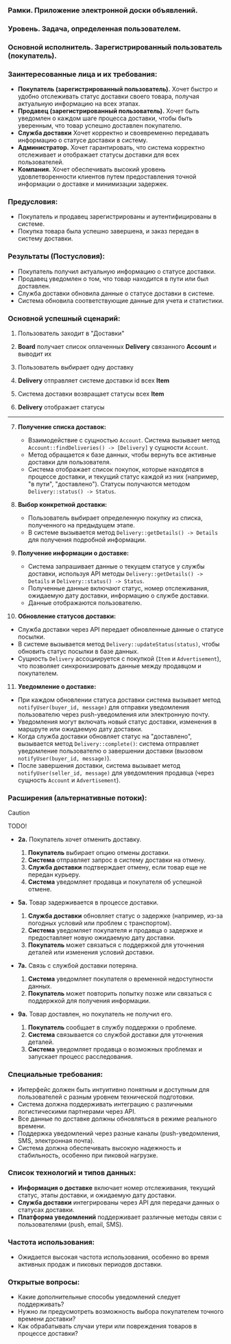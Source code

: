 ### **Рамки.** Приложение электронной доски объявлений.

### **Уровень.** Задача, определенная пользователем.

### **Основной исполнитель.** Зарегистрированный пользователь (покупатель).

### **Заинтересованные лица и их требования:**

- **Покупатель (зарегистрированный пользователь).** Хочет быстро и удобно отслеживать статус доставки своего товара, получая актуальную информацию на всех этапах.
- **Продавец (зарегистрированный пользователь).** Хочет быть уведомлен о каждом шаге процесса доставки, чтобы быть уверенным, что товар успешно доставлен покупателю.
- **Служба доставки** Хочет корректно и своевременно передавать информацию о статусе доставки в систему.
- **Администратор.** Хочет гарантировать, что система корректно отслеживает и отображает статусы доставки для всех пользователей.
- **Компания.** Хочет обеспечивать высокий уровень удовлетворенности клиентов путем предоставления точной информации о доставке и минимизации задержек.

### **Предусловия:**

- Покупатель и продавец зарегистрированы и аутентифицированы в системе.
- Покупка товара была успешно завершена, и заказ передан в систему доставки.

### **Результаты (Постусловия):**

- Покупатель получил актуальную информацию о статусе доставки.
- Продавец уведомлен о том, что товар находится в пути или был доставлен.
- Служба доставки обновила данные о статусе доставки в системе.
- Система обновила соответствующие данные для учета и статистики.

### **Основной успешный сценарий:**

1. Пользователь заходит в "Доставки"

2. **Board** получает список оплаченных **Delivery** связанного **Account** и выводит их

3. Пользователь выбирает одну доставку

4. **Delivery** отправляет системе доставки id всех **Item**

5. Система доставки возвращает статусы всех **Item**

6. **Delivery** отображает статусы

-------

7. **Получение списка доставок:**
   - Взаимодействие с сущностью `Account`. Система вызывает метод `Account::findDeliveries() -> [Delivery]` у сущности `Account`.
   - Метод обращается к базе данных, чтобы вернуть все активные доставки для пользователя.
   - Система отображает список покупок, которые находятся в процессе доставки, и текущий статус каждой из них (например, "в пути", "доставлено"). Статусы получаются методом `Delivery::status() -> Status`.

8. **Выбор конкретной доставки:**
   - Пользователь выбирает определенную покупку из списка, полученного на предыдущем этапе.
   - В системе вызывается метод `Delivery::getDetails() -> Details` для получения подробной информации.

9. **Получение информации о доставке:**
   - Система запрашивает данные о текущем статусе у службы доставки, используя API методы `Delivery::getDetails() -> Details` и `Delivery::status() -> Status`.
   - Полученные данные включают статус, номер отслеживания, ожидаемую дату доставки, информацию о службе доставки. 
   - Данные отображаются пользователю.

11. **Обновление статусов доставки:**
   - Служба доставки через API передает обновленные данные о статусе посылки. 
   - В системе вызывается метод `Delivery::updateStatus(status)`, чтобы обновить статус посылки в базе данных.
   - Сущность `Delivery` ассоциируется с покупкой (`Item` и `Advertisement`), что позволяет синхронизировать данные между продавцом и покупателем.

11. **Уведомление о доставке:**
   - При каждом обновлении статуса доставки система вызывает метод `notifyUser(buyer_id, message)` для отправки уведомления пользователю через push-уведомления или электронную почту. 
   - Уведомления могут включать новый статус доставки, изменения в маршруте или ожидаемую дату доставки.
   - Когда служба доставки обновляет статус на "доставлено", вызывается метод `Delivery::complete()`: система отправляет уведомление пользователю о завершении доставки (вызовом `notifyUser(buyer_id, message)`).
   - После завершения доставки, система вызывает метод `notifyUser(seller_id, message)` для уведомления продавца (через сущность `Account` и `Advertisement`).

### **Расширения (альтернативные потоки):**

> [!CAUTION]
> TODO!

- **2а.** Покупатель хочет отменить доставку.
  1. **Покупатель** выбирает опцию отмены доставки.
  2. **Система** отправляет запрос в систему доставки на отмену.
  3. **Служба доставки** подтверждает отмену, если товар еще не передан курьеру.
  4. **Система** уведомляет продавца и покупателя об успешной отмене.

- **5а.** Товар задерживается в процессе доставки.
  1. **Служба доставки** обновляет статус о задержке (например, из-за погодных условий или проблем с транспортом).
  2. **Система** уведомляет покупателя и продавца о задержке и предоставляет новую ожидаемую дату доставки.
  3. **Покупатель** может связаться с поддержкой для уточнения деталей или изменения условий доставки.

- **7а.** Связь с службой доставки потеряна.
  1. **Система** уведомляет покупателя о временной недоступности данных.
  2. **Покупатель** может повторить попытку позже или связаться с поддержкой для получения информации.

- **9а.** Товар доставлен, но покупатель не получил его.
  1. **Покупатель** сообщает в службу поддержки о проблеме.
  2. **Система** связывается со службой доставки для уточнения деталей.
  3. **Система** уведомляет продавца о возможных проблемах и запускает процесс расследования.

### **Специальные требования:**

- Интерфейс должен быть интуитивно понятным и доступным для пользователей с разным уровнем технической подготовки.
- Система должна поддерживать интеграцию с различными логистическими партнерами через API.
- Все данные по доставке должны обновляться в режиме реального времени.
- Поддержка уведомлений через разные каналы (push-уведомления, SMS, электронная почта).
- Система должна обеспечивать высокую надежность и стабильность, особенно при пиковой нагрузке.

### **Список технологий и типов данных:**

- **Информация о доставке** включает номер отслеживания, текущий статус, этапы доставки, и ожидаемую дату доставки.
- **Служба доставки** интегрированы через API для передачи данных о статусах доставки.
- **Платформа уведомлений** поддерживает различные методы связи с пользователями (push, email, SMS).

### **Частота использования:**

- Ожидается высокая частота использования, особенно во время активных продаж и пиковых периодов доставки.

### **Открытые вопросы:**

- Какие дополнительные способы уведомлений следует поддерживать?
- Нужно ли предусмотреть возможность выбора покупателем точного времени доставки?
- Как обрабатывать случаи утери или повреждения товаров в процессе доставки?
